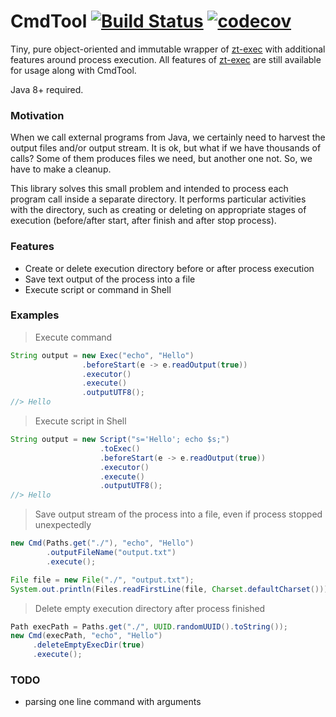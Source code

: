 # CmdTool [![Build Status](https://travis-ci.org/alekseysotnikov/CmdTool.svg?branch=master)](https://travis-ci.org/alekseysotnikov/CmdTool) [![codecov](https://codecov.io/gh/alekseysotnikov/CmdTool/branch/master/graph/badge.svg)](https://codecov.io/gh/alekseysotnikov/CmdTool)
Tiny, pure object-oriented and immutable wrapper of [zt-exec](https://github.com/zeroturnaround/zt-exec) with additional features around process execution. All features of [zt-exec](https://github.com/zeroturnaround/zt-exec) are still available for usage along with CmdTool.

Java 8+ required.

### Motivation
When we call external programs from Java, we certainly need to harvest the output files and/or output stream. It is ok, but what if we have thousands of calls? Some of them produces files we need, but another one not. So, we have to make a cleanup.

This library solves this small problem and intended to process each program call inside a separate directory. It performs particular activities with the directory, such as creating or deleting on appropriate stages of execution (before/after start, after finish and after stop process). 

### Features
- Create or delete execution directory before or after process execution
- Save text output of the process into a file
- Execute script or command in Shell

### Examples
> Execute command
````java
String output = new Exec("echo", "Hello")
                .beforeStart(e -> e.readOutput(true))
                .executor()
                .execute()
                .outputUTF8();
//> Hello
````
> Execute script in Shell
````java
String output = new Script("s='Hello'; echo $s;")
                    .toExec()
                    .beforeStart(e -> e.readOutput(true))
                    .executor()
                    .execute()
                    .outputUTF8(); 
//> Hello
````
> Save output stream of the process into a file, even if process stopped unexpectedly
```java
new Cmd(Paths.get("./"), "echo", "Hello")
        .outputFileName("output.txt")
        .execute();

File file = new File("./", "output.txt");
System.out.println(Files.readFirstLine(file, Charset.defaultCharset())); // Hello
```
> Delete empty execution directory after process finished 
````java
Path execPath = Paths.get("./", UUID.randomUUID().toString());
new Cmd(execPath, "echo", "Hello")
     .deleteEmptyExecDir(true)
     .execute();
````

### TODO
- parsing one line command with arguments
